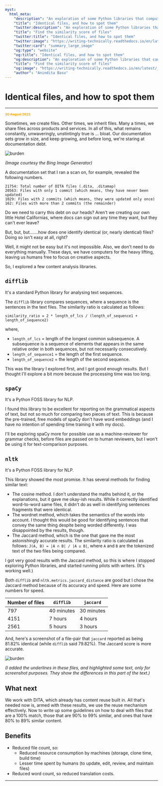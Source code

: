 ```yaml
---
myst:
  html_meta:
    "description": "An exploration of some Python libraries that compute a similarity score for all files in a given directory"
    "title": "Identical files, and how to spot them"
    "twitter:description": "An exploration of some Python libraries that can help compute a similarity score for files in a given repository"
    "title": "Find the similarity score of files"
    "twitter:title": "Identical files, and how to spot them"
    "twitter:image": "https://writing-technically.readthedocs.io/en/latest/_static/burden.png"
    "twitter:card": "summary_large_image"
    "og:type": "website"
    "og:title": "Identical files, and how to spot them"
    "og:description": "An exploration of some Python libraries that can help compute a similarity score for files in a given repository"
    "title": "Find the similarity score of files"
    "og:image": "https://writing-technically.readthedocs.io/en/latest/_static/burden.png"
    "author": "Anindita Basu"
---
```


# Identical files, and how to spot them

<hr/>
<p style="font-weight:bold;font-size:75%;color:orange">30 August 2023</p>

Sometimes, we create files. Other times, we inherit files. Many a times, we share files across products and services. In all of this, what remains constantly, unwaveringly, unstintingly true is ... bloat. Our documentation sets grow in size, and keep growing, and before long, we're staring at documentation debt.

![burden](/images/burden.png)

*(Image courtesy the Bing Image Generator)*

A documentation set that I ran a scan on, for example, revealed the following numbers.

```
21754: Total number of DITA files (.dita, .ditamap)
20563: Files with only 1 commit (which means, they have never been updated)
1029: Files with 2 commits (which means, they were updated only once)
162: Files with more than 2 commits (the remainder)
```

Do we need to carry this debt on our heads? Aren't we creating our own little Hotel Californias, where docs can sign out any time they want, but they can't ever leave?

But, but, but.......how does one identify identical (or, nearly identical) files? Doing so isn't easy at all, right?

Well, it might not be easy but it's not impossible. Also, we don't need to do everything manually. These days, we have computers for the heavy lifting, leaving us humans free to focus on creative aspects.

So, I explored a few content analysis libraries.

## `difflib`

It's a standard Python library for analysing text sequences.

The `difflib` library compares sequences, where a sequence is the sentences in the text files. The similarity ratio is calculated as follows:

 `similarity_ratio = 2 * length_of_lcs / (length_of_sequence1 + length_of_sequence2)`

where,

-  `length_of_lcs` = length of the longest common subsequence. A subsequence is a sequence of elements that appears in the same relative order in both sequences, but not necessarily consecutively.
-  `length_of_sequence1` = the length of the first sequence.
-  `length_of_sequence2` = the length of the second sequence.

This was the library I explored first, and I got good enough results. But I thought I'll explore a bit more because the processing time was too long. 

## `spaCy`

It's a Python FOSS library for NLP.

I found this library to be excellent for reporting on the grammatical aspects of text, but not so much for comparing two pieces of text. This is because the pre-trained, free models of spaCy don't have word embeddings (and I have no intention of spending time training it with my docs).

I'll be exploring spaCy more for possible use as a machine-reviewer for grammar checks, before files are passed on to human reviewers, but I won't be using it for text-comparison purposes.

## `nltk`

It's a Python FOSS library for NLP.

This library showed the most promise. It has several methods for finding similar text:

-  The cosine method. I don't understand the maths behind it, or the explanations, but it gave me okay-ish results. While it correctly identified word-to-word same files, it didn't do as well in identifying sentences fragments that were identical.
-  The wordnet method, which takes the semantics of the words into account. I thought this would be good for identifying sentences that convey the same thing despite being worded differently. I was disappointed by the results, though.
-  The Jaccard method, which is the one that gave me the most astonishingly accurate results. The similarity ratio is calculated as follows: `J(A, B) = |A ∩ B| / |A ∪ B|`, where `A` and `B` are the tokenized text of the two files being compared.

I got very good results with the Jaccard method, so this is where I stopped exploring Python libraries, and started running pilots with writers. (It's working well.) 

Both `difflib` and `nltk.metrics.jaccard_distance` are good but I chose the Jaccard method because of its accuracy and speed. Here are some numbers for speed.

| Number of files | `difflib` |	`jaccard` |
|---|---|---|
| 797 | 40 minutes | 30 minutes |
| 4151 | 7 hours | 4 hours |
| 2561 | 5 hours | 3 hours |

And, here's a screenshot of a file-pair that `jaccard` reported as being 81.82% identical (while `difflib` said 79.82%). The Jaccard score is more accurate.  

![burden](/images/almost_identical_2.png)

*(I added the underlines in these files, and highlighted some text, only for screenshot purposes. They show the differences in this part of the text.)*

## What next

We work with DITA, which already has content reuse built in. All that's needed now is, armed with these results, we use the reuse mechanism effectively. Now to write up some guidelines on how to deal with files that are a 100% match, those that are 90% to 99% similar, and ones that have 80% to 89% similar content.

## Benefits

-  Reduced file count, so: 
    -  Reduced resource consumption by machines (storage, clone time, build time)
	-  Lesser time spent by humans (to update, edit, review, and maintain files)
-  Reduced word count, so reduced translation costs.

<hr/>
